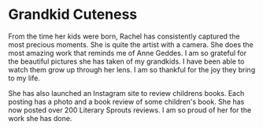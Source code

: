 # Grandkid Cuteness

From the time her kids were born, Rachel has consistently captured the most precious moments.  She is quite the artist
with a camera.  She does the most amazing work that reminds me of Anne Geddes.  I am so grateful for the beautiful
pictures she has taken of my grandkids.  I have been able to watch them grow up through her lens.  I am so thankful for
the joy they bring to my life. 

She has also launched an Instagram site to review childrens books.  Each posting has a photo and a book review of some
children's book. She has now posted over 200 Literary Sprouts reviews.  I am so proud of her for the work she has done.  

